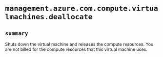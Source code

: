 # `management.azure.com.compute.virtualmachines.deallocate`

## `summary`
Shuts down the virtual machine and releases the compute resources. You are not billed for the compute resources that this virtual machine uses.


